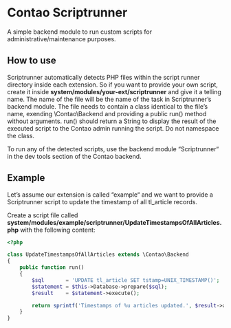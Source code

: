 # Contao Scriptrunner

A simple backend module to run custom scripts for administrative/maintenance purposes.

## How to use

Scriptrunner automatically detects PHP files within the script runner directory inside each extension. So if you want to provide your own script, create it inside **system/modules/your-ext/scriptrunner** and give it a telling name. The name of the file will be the name of the task in Scriptrunner’s backend module. The file needs to contain a class identical to the file’s name, exending \Contao\Backend and providing a public run() method without arguments. run() should return a String to display the result of the executed script to the Contao admin running the script. Do not namespace the class.

To run any of the detected scripts, use the backend module “Scriptrunner“ in the dev tools section of the Contao backend.

## Example

Let’s assume our extension is called “example“ and we want to provide a Scriptrunner script to update the timestamp of all tl_article records.

Create a script file called **system/modules/example/scriptrunner/UpdateTimestampsOfAllArticles.php** with the following content:

```php
<?php

class UpdateTimestampsOfAllArticles extends \Contao\Backend
{
    public function run()
    {
        $sql       = 'UPDATE tl_article SET tstamp=UNIX_TIMESTAMP()';
        $statement = $this->Database->prepare($sql);
        $result    = $statement->execute();

        return sprintf('Timestamps of %u articles updated.', $result->affectedRows);
    }
}
```
